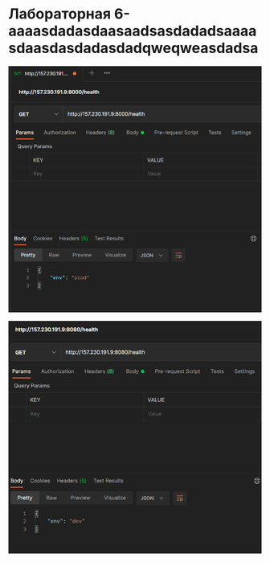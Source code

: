 # Лабораторная 6-aaaasdadasdaasaadsasdadadsaaaasdaasdasdadasdadqweqweasdadsa
![](img/1.PNG)

![](img/2.PNG)

